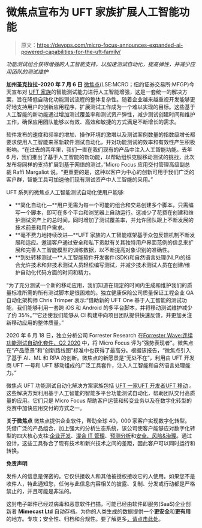 # 微焦点宣布为 UFT 家族扩展人工智能功能

> 原文：<https://devops.com/micro-focus-announces-expanded-ai-powered-capabilities-for-the-uft-family/>

*功能测试组合获得增强的人工智能支持，以加速测试自动化，提高弹性，并减少应用团队的测试维护*

**加州圣克拉拉–2020 年 7 月 6 日** [微焦点](https://www.microfocus.com/en-us/home)(LSE:MCRO；纽约证券交易所:MFGP)今天宣布对 [UFT 家族](https://www.microfocus.com/functionaltesting)的智能测试能力进行人工智能增强，这是一套统一的解决方案，旨在降低自动化功能测试流程的整体复杂性。随着企业越来越重视开发能够更好地支持用户的创新应用程序，扩展测试工作成为一个难以实现的目标。这些基于人工智能的新功能通过增加测试覆盖率和测试资产弹性，减少测试创建时间和维护工作，确保应用团队能够以有效、高效和敏捷的方式满足不断增长的需求。

软件发布的速度和频率的增加、操作环境的激增以及测试案例数量的指数级增长都要求使用人工智能来革新软件测试自动化，并对功能测试的效率和有效性产生积极影响。“在过去的两年里，我们一直在我们现有的产品中注入人工智能功能。去年 6 月，我们推出了基于人工智能的新功能，以帮助组织克服移动测试的挑战，此次发布将同样的支持扩展到基于网络的测试，”Micro Focus 应用交付管理高级副总裁 Raffi Margaliot 说。“更重要的是，这种以客户为中心的创新可用于我们广泛的客户群，智能工具可加速他们现有测试资产中人工智能的采用。”

UFT 系列的微焦点人工智能测试自动化使用户能够:

*   **简化自动化—**用户无需为每一个可能的组合和交易创建多个脚本，只需编写一个脚本，即可在多个平台和浏览器上自动运行。这减少了花费在创建和维护测试资产上的总时间，同时增加了测试覆盖率，并允许团队跟上不断发展的技术前景和用户需求。
*   **毫不费力地持续改进—**UFT 家族的人工智能框架基于众包反馈机制不断发展和适应。邀请客户通过安全和私下贡献有关其独特用户界面范例的信息来扩展和完善人工智能模型的训练数据，以不断提高对象识别的准确性。
*   **到处转移测试—**人工智能软件开发套件(SDK)和自然语言处理(NLP)的结合允许技术和非技术测试人员轻松编写测试，并减少技术测试人员在创建/维护自动化代码方面的时间和精力。

“为了充分测试一个新的移动应用，我们知道在规定的时间内生成和维护我们的质量标准所需的所有测试脚本是很困难的。独立健康保险公司质量保证工程企业 QA 自动化架构师 Chris Trimper 表示:“借助新的 UFT One 基于人工智能的测试功能，我们能够利用一套跨 iOS 和 Android 的多平台脚本，并将移动测试维护减少了约 35%。”“它还使我们能够从 CI 构建中向项目团队提供快速反馈，并更加关注新移动应用的整体质量。”

2020 年 6 月 18 日，独立分析公司 Forrester Research 在[Forrester Wave:连续功能测试自动化套件，Q2 2020](https://www.microfocus.com/en-us/assets/application-delivery-management/application-delivery-management-analyst-report-forrester-wave-continuous-functional-test-automation) 中，将 Micro Focus 评为“强势表现者”。微焦点在“产品愿景”和“创新路线图”标准中也获得了最高分。根据该报告，“微焦点引入了基于 AI、ML 和 RPA 的创新。微焦点的新愿景是“无处不在”，利用由 UFT 开发商 UFT 一号和 UFT 移动组成的广泛工具套件，注入人工智能和自然语言处理能力。”

微焦点 UFT 功能测试自动化解决方案家族包括 [UFT 一家](https://www.microfocus.com/en-us/products/uft-one/overview)[UFT 开发者](https://www.microfocus.com/en-us/products/uft-developer/overview)[UFT 移动](https://www.microfocus.com/en-us/products/uft-mobile/overview) 。这些解决方案利用基于人工智能的智能多平台功能测试自动化，帮助团队交付高质量的应用。它们只是 Micro Focus 帮助客户运营和转变业务以及在数字化转型的竞赛中加快应用交付的方式之一。

**关于微焦点**
微焦点提供企业软件，帮助全球 40，000 家客户实现数字化转型。凭借广泛的产品组合，加上强大的分析生态系统，该公司使客户能够应对数字化转型的四大核心支柱:[企业开发](https://www.microfocus.com/en-us/trend/enterprise-devops)、[混合 IT 管理](https://www.microfocus.com/en-us/trend/hybrid-it-management)、[预测分析](https://www.microfocus.com/en-us/trend/predictive-analytics)和[安全、风险&治理](https://www.microfocus.com/en-us/trend/security-risk-governance)。通过设计，这些工具弥合了现有技术和新兴技术之间的差距，因此客户可以同时运行和转换。

**免责声明**

发件人的信息是保密的。它仅供接收人和其他被授权接收它的人使用。如果您不是收件人，特此通知您，任何与此信息内容相关的披露、复制、分发或行动都是严格禁止的，并且可能是非法的。

这封电子邮件已经过病毒和恶意软件扫描，可能已经由软件即服务(SaaS)企业创新者 **Mimecast Ltd** 自动存档。为你的人类生成的数据提供一个**更安全**和**更有用**的地方。专攻；安全性、归档和合规性。要了解更多[，请点击此处](http://www.mimecast.com/products/)。